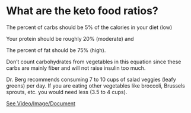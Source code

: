 # What are the keto food ratios?

The percent of carbs should be 5% of the calories in your diet (low)

Your protein should be roughly 20% (moderate) and

The percent of fat should be 75% (high).

Don’t count carbohydrates from vegetables in this equation since these carbs are mainly fiber and will not raise insulin too much.

Dr. Berg recommends consuming 7 to 10 cups of salad veggies (leafy greens) per day. If you are eating other vegetables like broccoli, Brussels sprouts, etc. you would need less (3.5 to 4 cups).

 [See Video/Image/Document](https://hls-player.drberg.com/asset?path=migrated-assets/protein-to-fat-ratio-on-keto-intermittent-fasting-plan-drberg-on-keto-macros)